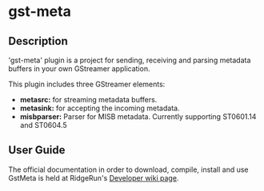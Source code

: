 # gst-meta

## Description

'gst-meta' plugin is a project for sending, receiving and parsing metadata buffers in
your own GStreamer application.

This plugin includes three GStreamer elements: 
 - **metasrc:** for streaming metadata buffers. 
 - **metasink:** for accepting the incoming metadata.
 - **misbparser:** Parser for MISB metadata. Currently supporting ST0601.14 and ST0604.5

## User Guide

The official documentation in order to download, compile, install and use
GstMeta is held at RidgeRun's [Developer wiki page](https://developer.ridgerun.com/wiki/index.php?title=GStreamer_In-Band_Metadata_for_MPEG_Transport_Stream).
